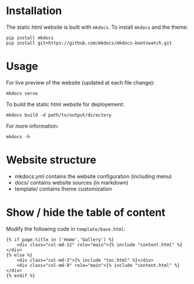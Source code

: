 # Installation

The static html website is built with `mkdocs`. To install `mkdocs` and the theme:

    pip install mkdocs
    pip install git+https://github.com/mkdocs/mkdocs-bootswatch.git

# Usage

For live preview of the website (updated at each file change):

    mkdocs serve

To build the static html website for deployement:

    mkdocs build -d path/to/output/directory

For more information:

    mkdocs -h

# Website structure

- mkdocs.yml contains the website configuration (including menu)
- docs/ contains website sources (in markdown)
- template/ contains theme customization

# Show / hide the table of content

Modify the following code in `template/base.html`:

    {% if page.title in ('Home','Gallery') %}
        <div class="col-md-12" role="main">{% include "content.html" %}</div>
    {% else %}
        <div class="col-md-3">{% include "toc.html" %}</div>
        <div class="col-md-9" role="main">{% include "content.html" %}</div>
    {% endif %}
